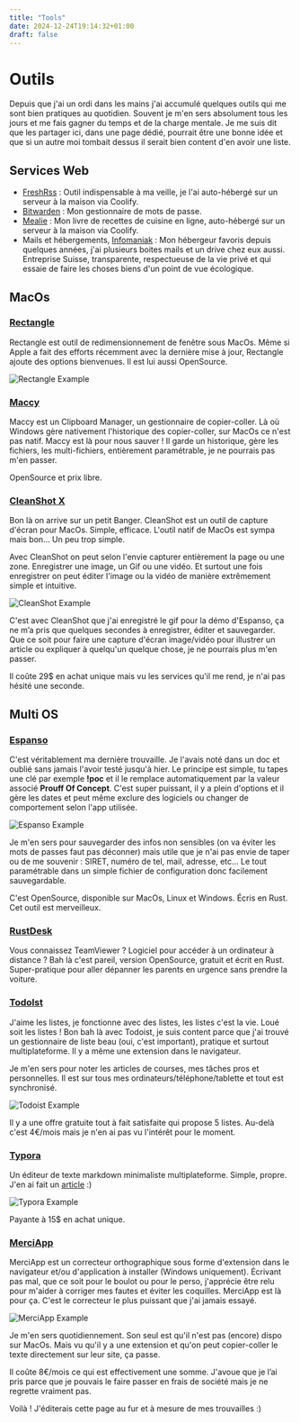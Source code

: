 ```yaml
---
title: "Tools"
date: 2024-12-24T19:14:32+01:00
draft: false
---
```


# Outils

Depuis que j'ai un ordi dans les mains j'ai accumulé quelques outils qui me sont bien pratiques au quotidien. Souvent je m'en sers absolument tous les jours et me fais gagner du temps et de la charge mentale. Je me suis dit que les partager ici, dans une page dédié, pourrait être une bonne idée et que si un autre moi tombait dessus il serait bien content d'en avoir une liste.

## Services Web

- [FreshRss](https://freshrss.org/) : Outil indispensable à ma veille, je l'ai auto-hébergé sur un serveur à la maison via Coolify.
- [Bitwarden](https://bitwarden.com/fr-fr/pricing/) : Mon gestionnaire de mots de passe.
- [Mealie](https://mealie.io/) : Mon livre de recettes de cuisine en ligne, auto-hébergé sur un serveur à la maison via Coolify.
- Mails et hébergements, [Infomaniak](https://www.infomaniak.com/fr) : Mon hébergeur favoris depuis quelques années, j'ai plusieurs boites mails et un drive chez eux aussi. Entreprise Suisse, transparente, respectueuse de la vie privé et qui essaie de faire les choses biens d'un point de vue écologique.

## MacOs

### [Rectangle](https://github.com/rxhanson/Rectangle)

Rectangle est outil de redimensionnement de fenêtre sous MacOs. Même si Apple a fait des efforts récemment avec la dernière mise à jour, Rectangle ajoute des options bienvenues. Il est lui aussi OpenSource.

<img src="/img/rectangle-example.jpeg" alt="Rectangle Example" class="center">

### [Maccy](https://maccy.app/)

Maccy est un Clipboard Manager, un gestionnaire de copier-coller. Là où Windows gère nativement l'historique des copier-coller, sur MacOs ce n'est pas natif. Maccy est là pour nous sauver ! Il garde un historique, gère les fichiers, les multi-fichiers, entièrement paramétrable, je ne pourrais pas m'en passer.

OpenSource et prix libre.

### [CleanShot X](https://cleanshot.com)

Bon là on arrive sur un petit Banger. CleanShot est un outil de capture d'écran pour MacOs. Simple, efficace. L'outil natif de MacOs est sympa mais bon… Un peu trop simple.

Avec CleanShot on peut selon l'envie capturer entièrement la page ou une zone. Enregistrer une image, un Gif ou une vidéo. Et surtout une fois enregistrer on peut éditer l'image ou la vidéo de manière extrêmement simple et intuitive.

<img src="/img/CleanShot-example.jpeg" alt="CleanShot Example" class="center">

C'est avec CleanShot que j'ai enregistré le gif pour la démo d'Espanso, ça ne m’a pris que quelques secondes à enregistrer, éditer et sauvegarder. Que ce soit pour faire une capture d'écran image/vidéo pour illustrer un article ou expliquer à quelqu'un quelque chose, je ne pourrais plus m'en passer.

Il coûte 29$ en achat unique mais vu les services qu'il me rend, je n'ai pas hésité une seconde.

## Multi OS

### [Espanso](https://espanso.org/)

C'est véritablement ma dernière trouvaille. Je l'avais noté dans un doc et oublié sans jamais l'avoir testé jusqu'à hier. Le principe est simple, tu tapes une clé par exemple **!poc** et il le remplace automatiquement par la valeur associé **Prouff Of Concept**. C'est super puissant, il y a plein d'options et il gère les dates et peut même exclure des logiciels ou changer de comportement selon l'app utilisée.

<img src="/img/espanso-example.gif" alt="Espanso Example" class="center">

Je m'en sers pour sauvegarder des infos non sensibles (on va éviter les mots de passes faut pas déconner) mais utile que je n'ai pas envie de taper ou de me souvenir : SIRET, numéro de tel, mail, adresse, etc... Le tout paramétrable dans un simple fichier de configuration donc facilement sauvegardable.

C'est OpenSource, disponible sur MacOs, Linux et Windows. Écris en Rust. Cet outil est merveilleux.

### [RustDesk](https://rustdesk.com/fr/)

Vous connaissez TeamViewer ? Logiciel pour accéder à un ordinateur à distance ? Bah là c'est pareil, version OpenSource, gratuit et écrit en Rust. Super-pratique pour aller dépanner les parents en urgence sans prendre la voiture.

### [TodoIst](https://todoist.com/fr)

J'aime les listes, je fonctionne avec des listes, les listes c'est la vie. Loué soit les listes ! Bon bah là avec Todoist, je suis content parce que j'ai trouvé un gestionnaire de liste beau (oui, c'est important), pratique et surtout multiplateforme. Il y a même une extension dans le navigateur.

Je m'en sers pour noter les articles de courses, mes tâches pros et personnelles. Il est sur tous mes ordinateurs/téléphone/tablette et tout est synchronisé.

<img src="/img/Todoist-example.jpeg" alt="Todoist Example" class="center">

Il y a une offre gratuite tout à fait satisfaite qui propose 5 listes. Au-delà c'est 4€/mois mais je n'en ai pas vu l'intérêt pour le moment.

### [Typora](https://typora.io/)

Un éditeur de texte markdown minimaliste multiplateforme. Simple, propre.
J'en ai fait un [article](https://blog.victorprouff.fr/posts/2024-11-27-Typora/) :)

<img src="/img/Typora-example.jpeg" alt="Typora Example" class="center">

Payante à 15$ en achat unique.

### [MerciApp](https://www.merci-app.com)

MerciApp est un correcteur orthographique sous forme d'extension dans le navigateur et/ou d'application à installer (Windows uniquement). Écrivant pas mal, que ce soit pour le boulot ou pour le perso, j'apprécie être relu pour m'aider à corriger mes fautes et éviter les coquilles. MerciApp est là pour ça. C'est le correcteur le plus puissant que j'ai jamais essayé.

<img src="/img/MerciApp-example.jpeg" alt="MerciApp Example" class="center">

Je m'en sers quotidiennement. Son seul est qu'il n'est pas (encore) dispo sur MacOs. Mais vu qu'il y a une extension et qu'on peut copier-coller le texte directement sur leur site, ça passe.

Il coûte 8€/mois ce qui est effectivement une somme. J'avoue que je l’ai pris parce que je pouvais le faire passer en frais de société mais je ne regrette vraiment pas.



Voilà ! J'éditerais cette page au fur et à mesure de mes trouvailles :)